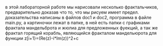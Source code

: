 в этой лабораторной работе мы нарисовали несколько фрактальчиков, предварительно доказав что то, что мы рисуем имеет предел.
доказательства написаны в файлов doc1 и doc2,
программа в файле main.py,
а картиночки лежат в папке, в ней есть папки с графиками фрактала мандельброта и жюлиа для предложенных фуекций, а так же фрактал горящий корабль, являющийся фракталом мандельюрота для функции 
z[i+1}=(Re(z)-i*Im(z))^2+c
